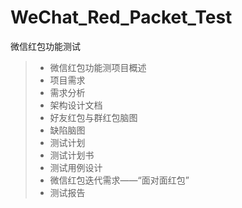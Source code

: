 # WeChat_Red_Packet_Test
微信红包功能测试
> - 微信红包功能测项目概述
> - 项目需求
> - 需求分析
> - 架构设计文档
> - 好友红包与群红包脑图
> - 缺陷脑图
> - 测试计划
> - 测试计划书
> - 测试用例设计
> - 微信红包迭代需求——“面对面红包”
> - 测试报告

